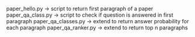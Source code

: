 paper_hello.py -> script to return first paragraph of a paper </n>
paper_qa_class.py -> script to check if question is answered in first paragraph </n>
paper_qa_classes.py -> extend to return answer probability for each paragraph </n>
paper_qa_ranker.py -> extend to return top n paragraphs </n>
